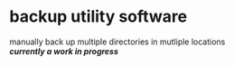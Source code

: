 # backup utility software
manually back up multiple directories in mutliple locations\
***currently a work in progress***
